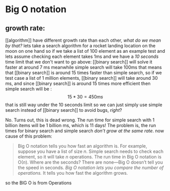 # Big O notation
## growth rate:
[[algorithm]] have different growth rate than each other, _what do we mean by that?_
lets take a search algorithm for a rocket landing location on the moon on one hand so if we take a list of 100 element as an example test and lets assume checking each element takes 1ms and we have a *10 seconds* time limit that we don't want to go above:
[[binary search]] will solve it faster at around 7 ms meanwhile simple search will take 100ms 
that means that [[binary search]] is around 15 times faster than simple search, so if we test case a list of 1 million elements, [[binary search]] will take around 30 ms, and since [[binary search]] is around 15 times more efficient then simple search will be :$$ 15 * 30 = 450ms $$
that is still way under the 10 seconds limit so we can just simply use simple search instead of [[binary search]] to avoid bugs, _right_?

No. Turns out, this is dead wrong. The run time for simple search with 1 billion items will be 1 billion ms, which is 11 days! The problem is, the run times for binary search and simple search _don’t grow at the same rate_.
now cause of this problem:
> Big O notation tells you how fast an algorithm is. For example, suppose you have a list of size _n_. Simple search needs to check each element, so it will take _n_ operations. The run time in Big O notation is O(_n_). Where are the seconds? There are none—Big O doesn’t tell you the speed in seconds. _Big O notation lets you compare the number of operations._ It tells you how fast the algorithm grows.

so the BIG O is from Operations 